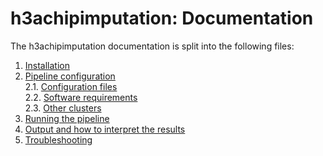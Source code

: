 # h3achipimputation: Documentation

The h3achipimputation documentation is split into the following files:

1. [Installation](installation.md)
2. [Pipeline configuration](config_files.md)  
    2.1. [Configuration files](config_files.md)  
    2.2. [Software requirements](soft_requirements.md)  
    2.3. [Other clusters](other_clusters.md)  
3. [Running the pipeline](usage.md)
4. [Output and how to interpret the results](output.md)
5. [Troubleshooting](troubleshooting.md)
